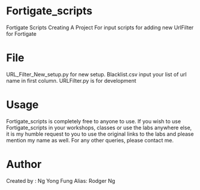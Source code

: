 # Fortigate_scripts
Fortigate Scripts
Creating A Project For input scripts for adding new UrlFilter for Fortigate

# File
URL_Filter_New_setup.py for new setup.
Blacklist.csv input your list of url name in first column.
URLFilter.py is for development

# Usage
Fortigate_scripts is completely free to anyone to use. If you wish to use Fortigate_scripts in your workshops, classes or use the labs anywhere else, it is my humble request to you to use the original links to the labs and please mention my name as well. For any other queries, please contact me.

# Author
Created by  : Ng Yong Fung 
Alias: Rodger Ng
